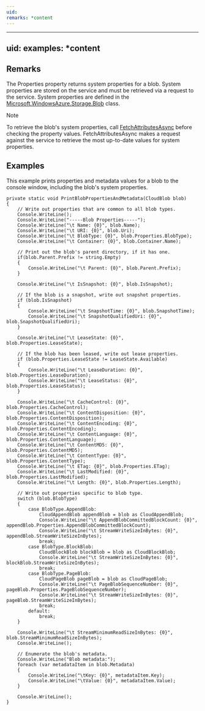 ```yaml
---
uid: 
remarks: *content
---
```

---
uid: 
examples: *content
---
## Remarks  
 The Properties property returns system properties for a blob. System properties are stored on the service and must be retrieved via a request to the service. System  properties are defined in the [Microsoft.WindowsAzure.Storage.Blob](assetId:///N:Microsoft.WindowsAzure.Storage.Blob?qualifyHint=False&autoUpgrade=True) class.  
  
> [!NOTE]
>  To retrieve the blob's system properties, call [FetchAttributesAsync](assetId:///Overload:Microsoft.WindowsAzure.Storage.Blob.CloudBlob.FetchAttributesAsync?qualifyHint=False&autoUpgrade=True) before checking the property values. FetchAttributesAsync makes a request against the service to retrieve the most up-to-date values for system properties.  
  
## Examples  
 This example prints properties and metadata values for a blob to the console window, including the blob's system properties.  
  
```  
private static void PrintBlobPropertiesAndMetadata(CloudBlob blob)  
{  
    // Write out properties that are common to all blob types.  
    Console.WriteLine();  
    Console.WriteLine("-----Blob Properties-----");  
    Console.WriteLine("\t Name: {0}", blob.Name);  
    Console.WriteLine("\t URI: {0}", blob.Uri);  
    Console.WriteLine("\t BlobType: {0}", blob.Properties.BlobType);  
    Console.WriteLine("\t Container: {0}", blob.Container.Name);  
  
    // Print out the blob's parent directory, if it has one.  
    if(blob.Parent.Prefix != string.Empty)  
    {   
        Console.WriteLine("\t Parent: {0}", blob.Parent.Prefix);  
    }  
  
    Console.WriteLine("\t IsSnapshot: {0}", blob.IsSnapshot);  
  
    // If the blob is a snapshot, write out snapshot properties.  
    if (blob.IsSnapshot)  
    {  
        Console.WriteLine("\t SnapshotTime: {0}", blob.SnapshotTime);  
        Console.WriteLine("\t SnapshotQualifiedUri: {0}", blob.SnapshotQualifiedUri);  
    }  
  
    Console.WriteLine("\t LeaseState: {0}", blob.Properties.LeaseState);  
  
    // If the blob has been leased, write out lease properties.  
    if (blob.Properties.LeaseState != LeaseState.Available)  
    {  
        Console.WriteLine("\t LeaseDuration: {0}", blob.Properties.LeaseDuration);  
        Console.WriteLine("\t LeaseStatus: {0}", blob.Properties.LeaseStatus);  
    }  
  
    Console.WriteLine("\t CacheControl: {0}", blob.Properties.CacheControl);  
    Console.WriteLine("\t ContentDisposition: {0}", blob.Properties.ContentDisposition);  
    Console.WriteLine("\t ContentEncoding: {0}", blob.Properties.ContentEncoding);  
    Console.WriteLine("\t ContentLanguage: {0}", blob.Properties.ContentLanguage);  
    Console.WriteLine("\t ContentMD5: {0}", blob.Properties.ContentMD5);  
    Console.WriteLine("\t ContentType: {0}", blob.Properties.ContentType);  
    Console.WriteLine("\t ETag: {0}", blob.Properties.ETag);  
    Console.WriteLine("\t LastModified: {0}", blob.Properties.LastModified);  
    Console.WriteLine("\t Length: {0}", blob.Properties.Length);  
  
    // Write out properties specific to blob type.  
    switch (blob.BlobType)  
    {  
        case BlobType.AppendBlob:  
            CloudAppendBlob appendBlob = blob as CloudAppendBlob;  
            Console.WriteLine("\t AppendBlobCommittedBlockCount: {0}", appendBlob.Properties.AppendBlobCommittedBlockCount);  
            Console.WriteLine("\t StreamWriteSizeInBytes: {0}", appendBlob.StreamWriteSizeInBytes);  
            break;  
        case BlobType.BlockBlob:  
            CloudBlockBlob blockBlob = blob as CloudBlockBlob;  
            Console.WriteLine("\t StreamWriteSizeInBytes: {0}", blockBlob.StreamWriteSizeInBytes);  
            break;  
        case BlobType.PageBlob:  
            CloudPageBlob pageBlob = blob as CloudPageBlob;  
            Console.WriteLine("\t PageBlobSequenceNumber: {0}", pageBlob.Properties.PageBlobSequenceNumber);  
            Console.WriteLine("\t StreamWriteSizeInBytes: {0}", pageBlob.StreamWriteSizeInBytes);  
            break;  
        default:  
            break;  
    }  
  
    Console.WriteLine("\t StreamMinimumReadSizeInBytes: {0}", blob.StreamMinimumReadSizeInBytes);  
    Console.WriteLine();  
  
    // Enumerate the blob's metadata.  
    Console.WriteLine("Blob metadata:");  
    foreach (var metadataItem in blob.Metadata)  
    {  
        Console.WriteLine("\tKey: {0}", metadataItem.Key);  
        Console.WriteLine("\tValue: {0}", metadataItem.Value);  
    }  
  
    Console.WriteLine();  
}  
  
```